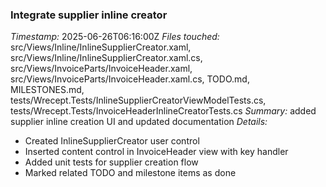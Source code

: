 ### Integrate supplier inline creator
*Timestamp:* 2025-06-26T06:16:00Z
*Files touched:* src/Views/Inline/InlineSupplierCreator.xaml, src/Views/Inline/InlineSupplierCreator.xaml.cs, src/Views/InvoiceParts/InvoiceHeader.xaml, src/Views/InvoiceParts/InvoiceHeader.xaml.cs, TODO.md, MILESTONES.md, tests/Wrecept.Tests/InlineSupplierCreatorViewModelTests.cs, tests/Wrecept.Tests/InvoiceHeaderInlineCreatorTests.cs
*Summary:* added supplier inline creation UI and updated documentation
*Details:*
- Created InlineSupplierCreator user control
- Inserted content control in InvoiceHeader view with key handler
- Added unit tests for supplier creation flow
- Marked related TODO and milestone items as done
